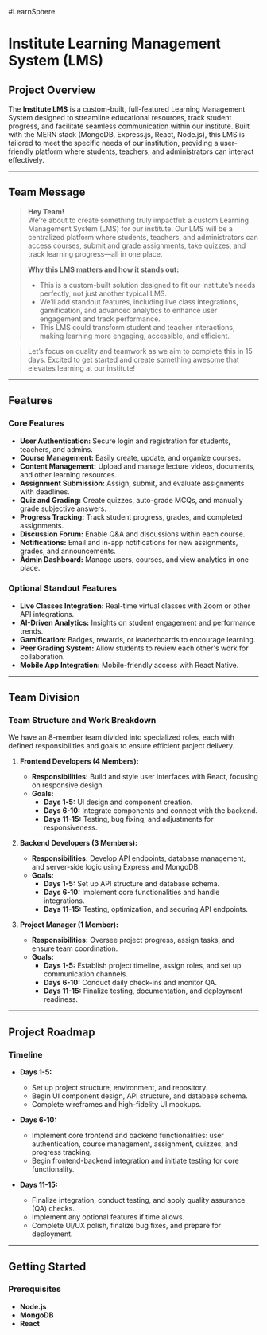 #LearnSphere

# **Institute Learning Management System (LMS)**

## **Project Overview**

The **Institute LMS** is a custom-built, full-featured Learning Management System designed to streamline educational resources, track student progress, and facilitate seamless communication within our institute. Built with the MERN stack (MongoDB, Express.js, React, Node.js), this LMS is tailored to meet the specific needs of our institution, providing a user-friendly platform where students, teachers, and administrators can interact effectively.

---

## **Team Message**

> **Hey Team!**  
> We’re about to create something truly impactful: a custom Learning Management System (LMS) for our institute. Our LMS will be a centralized platform where students, teachers, and administrators can access courses, submit and grade assignments, take quizzes, and track learning progress—all in one place.
>  
> **Why this LMS matters and how it stands out:**
> - This is a custom-built solution designed to fit our institute’s needs perfectly, not just another typical LMS.
> - We’ll add standout features, including live class integrations, gamification, and advanced analytics to enhance user engagement and track performance.
> - This LMS could transform student and teacher interactions, making learning more engaging, accessible, and efficient.

> Let’s focus on quality and teamwork as we aim to complete this in 15 days. Excited to get started and create something awesome that elevates learning at our institute!

---

## **Features**

### **Core Features**
- **User Authentication:** Secure login and registration for students, teachers, and admins.
- **Course Management:** Easily create, update, and organize courses.
- **Content Management:** Upload and manage lecture videos, documents, and other learning resources.
- **Assignment Submission:** Assign, submit, and evaluate assignments with deadlines.
- **Quiz and Grading:** Create quizzes, auto-grade MCQs, and manually grade subjective answers.
- **Progress Tracking:** Track student progress, grades, and completed assignments.
- **Discussion Forum:** Enable Q&A and discussions within each course.
- **Notifications:** Email and in-app notifications for new assignments, grades, and announcements.
- **Admin Dashboard:** Manage users, courses, and view analytics in one place.

### **Optional Standout Features**
- **Live Classes Integration:** Real-time virtual classes with Zoom or other API integrations.
- **AI-Driven Analytics:** Insights on student engagement and performance trends.
- **Gamification:** Badges, rewards, or leaderboards to encourage learning.
- **Peer Grading System:** Allow students to review each other's work for collaboration.
- **Mobile App Integration:** Mobile-friendly access with React Native.

---

## **Team Division**

### **Team Structure and Work Breakdown**

We have an 8-member team divided into specialized roles, each with defined responsibilities and goals to ensure efficient project delivery.

1. **Frontend Developers (4 Members):**
   - **Responsibilities:** Build and style user interfaces with React, focusing on responsive design.
   - **Goals:**
     - **Days 1-5:** UI design and component creation.
     - **Days 6-10:** Integrate components and connect with the backend.
     - **Days 11-15:** Testing, bug fixing, and adjustments for responsiveness.

2. **Backend Developers (3 Members):**
   - **Responsibilities:** Develop API endpoints, database management, and server-side logic using Express and MongoDB.
   - **Goals:**
     - **Days 1-5:** Set up API structure and database schema.
     - **Days 6-10:** Implement core functionalities and handle integrations.
     - **Days 11-15:** Testing, optimization, and securing API endpoints.

3. **Project Manager (1 Member):**
   - **Responsibilities:** Oversee project progress, assign tasks, and ensure team coordination.
   - **Goals:**
     - **Days 1-5:** Establish project timeline, assign roles, and set up communication channels.
     - **Days 6-10:** Conduct daily check-ins and monitor QA.
     - **Days 11-15:** Finalize testing, documentation, and deployment readiness.

---

## **Project Roadmap**

### **Timeline**

- **Days 1-5:** 
  - Set up project structure, environment, and repository.
  - Begin UI component design, API structure, and database schema.
  - Complete wireframes and high-fidelity UI mockups.
  
- **Days 6-10:** 
  - Implement core frontend and backend functionalities: user authentication, course management, assignment, quizzes, and progress tracking.
  - Begin frontend-backend integration and initiate testing for core functionality.
  
- **Days 11-15:** 
  - Finalize integration, conduct testing, and apply quality assurance (QA) checks.
  - Implement any optional features if time allows.
  - Complete UI/UX polish, finalize bug fixes, and prepare for deployment.

---

## **Getting Started**

### **Prerequisites**
- **Node.js**
- **MongoDB**
- **React**


